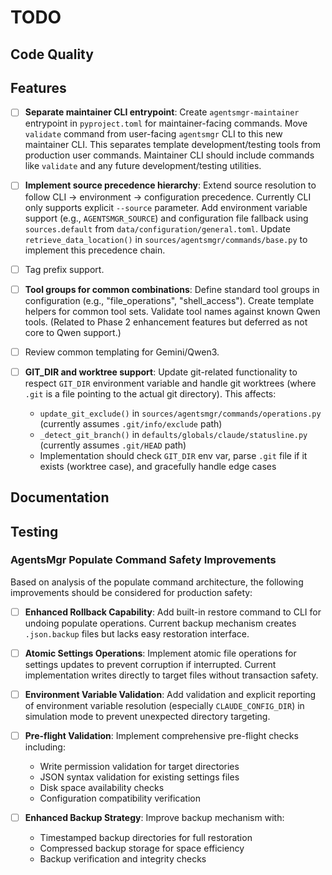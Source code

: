 # TODO

## Code Quality

## Features

- [ ] **Separate maintainer CLI entrypoint**: Create `agentsmgr-maintainer` entrypoint in `pyproject.toml` for maintainer-facing commands. Move `validate` command from user-facing `agentsmgr` CLI to this new maintainer CLI. This separates template development/testing tools from production user commands. Maintainer CLI should include commands like `validate` and any future development/testing utilities.

- [ ] **Implement source precedence hierarchy**: Extend source resolution to follow CLI → environment → configuration precedence. Currently CLI only supports explicit `--source` parameter. Add environment variable support (e.g., `AGENTSMGR_SOURCE`) and configuration file fallback using `sources.default` from `data/configuration/general.toml`. Update `retrieve_data_location()` in `sources/agentsmgr/commands/base.py` to implement this precedence chain.

- [ ] Tag prefix support.

- [ ] **Tool groups for common combinations**: Define standard tool groups in configuration (e.g., "file_operations", "shell_access"). Create template helpers for common tool sets. Validate tool names against known Qwen tools. (Related to Phase 2 enhancement features but deferred as not core to Qwen support.)

- [ ] Review common templating for Gemini/Qwen3.

- [ ] **GIT_DIR and worktree support**: Update git-related functionality to respect `GIT_DIR` environment variable and handle git worktrees (where `.git` is a file pointing to the actual git directory). This affects:
  - `update_git_exclude()` in `sources/agentsmgr/commands/operations.py` (currently assumes `.git/info/exclude` path)
  - `_detect_git_branch()` in `defaults/globals/claude/statusline.py` (currently assumes `.git/HEAD` path)
  - Implementation should check `GIT_DIR` env var, parse `.git` file if it exists (worktree case), and gracefully handle edge cases

## Documentation

## Testing

### AgentsMgr Populate Command Safety Improvements

Based on analysis of the populate command architecture, the following improvements should be considered for production safety:

- [ ] **Enhanced Rollback Capability**: Add built-in restore command to CLI for undoing populate operations. Current backup mechanism creates `.json.backup` files but lacks easy restoration interface.

- [ ] **Atomic Settings Operations**: Implement atomic file operations for settings updates to prevent corruption if interrupted. Current implementation writes directly to target files without transaction safety.

- [ ] **Environment Variable Validation**: Add validation and explicit reporting of environment variable resolution (especially `CLAUDE_CONFIG_DIR`) in simulation mode to prevent unexpected directory targeting.

- [ ] **Pre-flight Validation**: Implement comprehensive pre-flight checks including:
  - Write permission validation for target directories
  - JSON syntax validation for existing settings files
  - Disk space availability checks
  - Configuration compatibility verification

- [ ] **Enhanced Backup Strategy**: Improve backup mechanism with:
  - Timestamped backup directories for full restoration
  - Compressed backup storage for space efficiency
  - Backup verification and integrity checks
